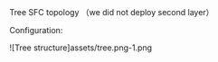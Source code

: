 Tree SFC topology （we did not deploy second layer）

Configuration: 

![Tree structure]assets/tree.png-1.png
